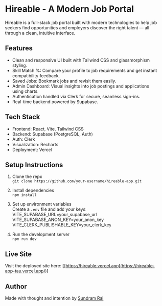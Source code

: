 # Hireable - A Modern Job Portal

Hireable is a full-stack job portal built with modern technologies to help job seekers find opportunities and employers discover the right talent — all through a clean, intuitive interface.

## Features

- Clean and responsive UI built with Tailwind CSS and glassmorphism styling.
- Skill Match %: Compare your profile to job requirements and get instant compatibility feedback.
- Saved Jobs: Bookmark jobs and revisit them easily.
- Admin Dashboard: Visual insights into job postings and applications using charts.
- Authentication handled via Clerk for secure, seamless sign-ins.
- Real-time backend powered by Supabase.

## Tech Stack

- Frontend: React, Vite, Tailwind CSS
- Backend: Supabase (PostgreSQL, Auth)
- Auth: Clerk
- Visualization: Recharts
- Deployment: Vercel

## Setup Instructions

1. Clone the repo  
   `git clone https://github.com/your-username/hireable-app.git`

2. Install dependencies  
   `npm install`

3. Set up environment variables  
   Create a `.env` file and add your keys:
   VITE_SUPABASE_URL=your_supabase_url
   VITE_SUPABASE_ANON_KEY=your_anon_key
   VITE_CLERK_PUBLISHABLE_KEY=your_clerk_key


4. Run the development server  
`npm run dev`

## Live Site

Visit the deployed site here: [[https://hireable.vercel.app](https://hireable-app-tau.vercel.app/)]

## Author

Made with thought and intention by [Sundram Rai]([https://github.com/sundramrai](https://github.com/Sundramrai3691))
